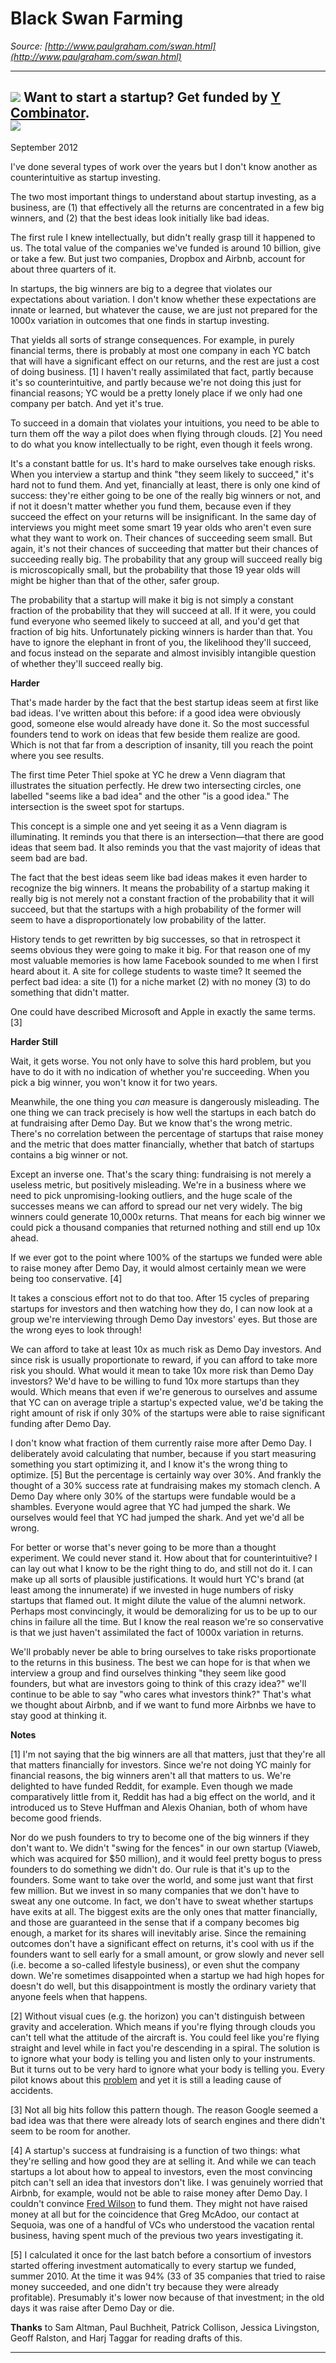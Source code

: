 # Black Swan Farming

_Source: [http://www.paulgraham.com/swan.html](http://www.paulgraham.com/swan.html)_

---

![](http://www.virtumundo.com/images/spacer.gif) **Want to start a startup?** Get funded by [Y Combinator](http://ycombinator.com/apply.html).    
![](http://www.virtumundo.com/images/spacer.gif)  
---  
  
September 2012  
  
I've done several types of work over the years but I don't know another as counterintuitive as startup investing.  
  
The two most important things to understand about startup investing, as a business, are (1) that effectively all the returns are concentrated in a few big winners, and (2) that the best ideas look initially like bad ideas.  
  
The first rule I knew intellectually, but didn't really grasp till it happened to us. The total value of the companies we've funded is around 10 billion, give or take a few. But just two companies, Dropbox and Airbnb, account for about three quarters of it.  
  
In startups, the big winners are big to a degree that violates our expectations about variation. I don't know whether these expectations are innate or learned, but whatever the cause, we are just not prepared for the 1000x variation in outcomes that one finds in startup investing.  
  
That yields all sorts of strange consequences. For example, in purely financial terms, there is probably at most one company in each YC batch that will have a significant effect on our returns, and the rest are just a cost of doing business. [1] I haven't really assimilated that fact, partly because it's so counterintuitive, and partly because we're not doing this just for financial reasons; YC would be a pretty lonely place if we only had one company per batch. And yet it's true.  
  
To succeed in a domain that violates your intuitions, you need to be able to turn them off the way a pilot does when flying through clouds. [2] You need to do what you know intellectually to be right, even though it feels wrong.  
  
It's a constant battle for us. It's hard to make ourselves take enough risks. When you interview a startup and think "they seem likely to succeed," it's hard not to fund them. And yet, financially at least, there is only one kind of success: they're either going to be one of the really big winners or not, and if not it doesn't matter whether you fund them, because even if they succeed the effect on your returns will be insignificant. In the same day of interviews you might meet some smart 19 year olds who aren't even sure what they want to work on. Their chances of succeeding seem small. But again, it's not their chances of succeeding that matter but their chances of succeeding really big. The probability that any group will succeed really big is microscopically small, but the probability that those 19 year olds will might be higher than that of the other, safer group.  
  
The probability that a startup will make it big is not simply a constant fraction of the probability that they will succeed at all. If it were, you could fund everyone who seemed likely to succeed at all, and you'd get that fraction of big hits. Unfortunately picking winners is harder than that. You have to ignore the elephant in front of you, the likelihood they'll succeed, and focus instead on the separate and almost invisibly intangible question of whether they'll succeed really big.  
  
**Harder**  
  
That's made harder by the fact that the best startup ideas seem at first like bad ideas. I've written about this before: if a good idea were obviously good, someone else would already have done it. So the most successful founders tend to work on ideas that few beside them realize are good. Which is not that far from a description of insanity, till you reach the point where you see results.  
  
The first time Peter Thiel spoke at YC he drew a Venn diagram that illustrates the situation perfectly. He drew two intersecting circles, one labelled "seems like a bad idea" and the other "is a good idea." The intersection is the sweet spot for startups.  
  
This concept is a simple one and yet seeing it as a Venn diagram is illuminating. It reminds you that there is an intersection—that there are good ideas that seem bad. It also reminds you that the vast majority of ideas that seem bad are bad.  
  
The fact that the best ideas seem like bad ideas makes it even harder to recognize the big winners. It means the probability of a startup making it really big is not merely not a constant fraction of the probability that it will succeed, but that the startups with a high probability of the former will seem to have a disproportionately low probability of the latter.  
  
History tends to get rewritten by big successes, so that in retrospect it seems obvious they were going to make it big. For that reason one of my most valuable memories is how lame Facebook sounded to me when I first heard about it. A site for college students to waste time? It seemed the perfect bad idea: a site (1) for a niche market (2) with no money (3) to do something that didn't matter.  
  
One could have described Microsoft and Apple in exactly the same terms. [3]  
  
**Harder Still**  
  
Wait, it gets worse. You not only have to solve this hard problem, but you have to do it with no indication of whether you're succeeding. When you pick a big winner, you won't know it for two years.  
  
Meanwhile, the one thing you _can_ measure is dangerously misleading. The one thing we can track precisely is how well the startups in each batch do at fundraising after Demo Day. But we know that's the wrong metric. There's no correlation between the percentage of startups that raise money and the metric that does matter financially, whether that batch of startups contains a big winner or not.  
  
Except an inverse one. That's the scary thing: fundraising is not merely a useless metric, but positively misleading. We're in a business where we need to pick unpromising-looking outliers, and the huge scale of the successes means we can afford to spread our net very widely. The big winners could generate 10,000x returns. That means for each big winner we could pick a thousand companies that returned nothing and still end up 10x ahead.  
  
If we ever got to the point where 100% of the startups we funded were able to raise money after Demo Day, it would almost certainly mean we were being too conservative. [4]  
  
It takes a conscious effort not to do that too. After 15 cycles of preparing startups for investors and then watching how they do, I can now look at a group we're interviewing through Demo Day investors' eyes. But those are the wrong eyes to look through!  
  
We can afford to take at least 10x as much risk as Demo Day investors. And since risk is usually proportionate to reward, if you can afford to take more risk you should. What would it mean to take 10x more risk than Demo Day investors? We'd have to be willing to fund 10x more startups than they would. Which means that even if we're generous to ourselves and assume that YC can on average triple a startup's expected value, we'd be taking the right amount of risk if only 30% of the startups were able to raise significant funding after Demo Day.  
  
I don't know what fraction of them currently raise more after Demo Day. I deliberately avoid calculating that number, because if you start measuring something you start optimizing it, and I know it's the wrong thing to optimize. [5] But the percentage is certainly way over 30%. And frankly the thought of a 30% success rate at fundraising makes my stomach clench. A Demo Day where only 30% of the startups were fundable would be a shambles. Everyone would agree that YC had jumped the shark. We ourselves would feel that YC had jumped the shark. And yet we'd all be wrong.  
  
For better or worse that's never going to be more than a thought experiment. We could never stand it. How about that for counterintuitive? I can lay out what I know to be the right thing to do, and still not do it. I can make up all sorts of plausible justifications. It would hurt YC's brand (at least among the innumerate) if we invested in huge numbers of risky startups that flamed out. It might dilute the value of the alumni network. Perhaps most convincingly, it would be demoralizing for us to be up to our chins in failure all the time. But I know the real reason we're so conservative is that we just haven't assimilated the fact of 1000x variation in returns.  
  
We'll probably never be able to bring ourselves to take risks proportionate to the returns in this business. The best we can hope for is that when we interview a group and find ourselves thinking "they seem like good founders, but what are investors going to think of this crazy idea?" we'll continue to be able to say "who cares what investors think?" That's what we thought about Airbnb, and if we want to fund more Airbnbs we have to stay good at thinking it.  
  
  
  
  
  
**Notes**  
  
[1] I'm not saying that the big winners are all that matters, just that they're all that matters financially for investors. Since we're not doing YC mainly for financial reasons, the big winners aren't all that matters to us. We're delighted to have funded Reddit, for example. Even though we made comparatively little from it, Reddit has had a big effect on the world, and it introduced us to Steve Huffman and Alexis Ohanian, both of whom have become good friends.  
  
Nor do we push founders to try to become one of the big winners if they don't want to. We didn't "swing for the fences" in our own startup (Viaweb, which was acquired for $50 million), and it would feel pretty bogus to press founders to do something we didn't do. Our rule is that it's up to the founders. Some want to take over the world, and some just want that first few million. But we invest in so many companies that we don't have to sweat any one outcome. In fact, we don't have to sweat whether startups have exits at all. The biggest exits are the only ones that matter financially, and those are guaranteed in the sense that if a company becomes big enough, a market for its shares will inevitably arise. Since the remaining outcomes don't have a significant effect on returns, it's cool with us if the founders want to sell early for a small amount, or grow slowly and never sell (i.e. become a so-called lifestyle business), or even shut the company down. We're sometimes disappointed when a startup we had high hopes for doesn't do well, but this disappointment is mostly the ordinary variety that anyone feels when that happens.  
  
[2] Without visual cues (e.g. the horizon) you can't distinguish between gravity and acceleration. Which means if you're flying through clouds you can't tell what the attitude of the aircraft is. You could feel like you're flying straight and level while in fact you're descending in a spiral. The solution is to ignore what your body is telling you and listen only to your instruments. But it turns out to be very hard to ignore what your body is telling you. Every pilot knows about this [problem](http://en.wikipedia.org/wiki/Spatial_disorientation) and yet it is still a leading cause of accidents.  
  
[3] Not all big hits follow this pattern though. The reason Google seemed a bad idea was that there were already lots of search engines and there didn't seem to be room for another.  
  
[4] A startup's success at fundraising is a function of two things: what they're selling and how good they are at selling it. And while we can teach startups a lot about how to appeal to investors, even the most convincing pitch can't sell an idea that investors don't like. I was genuinely worried that Airbnb, for example, would not be able to raise money after Demo Day. I couldn't convince [Fred Wilson](airbnb.html) to fund them. They might not have raised money at all but for the coincidence that Greg McAdoo, our contact at Sequoia, was one of a handful of VCs who understood the vacation rental business, having spent much of the previous two years investigating it.  
  
[5] I calculated it once for the last batch before a consortium of investors started offering investment automatically to every startup we funded, summer 2010. At the time it was 94% (33 of 35 companies that tried to raise money succeeded, and one didn't try because they were already profitable). Presumably it's lower now because of that investment; in the old days it was raise after Demo Day or die.  
  
**Thanks** to Sam Altman, Paul Buchheit, Patrick Collison, Jessica Livingston, Geoff Ralston, and Harj Taggar for reading drafts of this.  
  

  
  

* * *